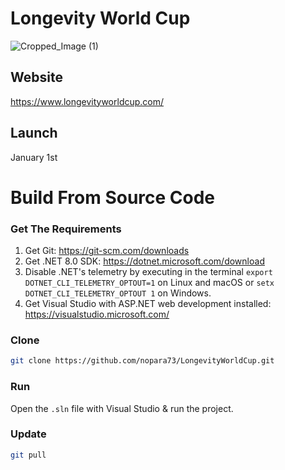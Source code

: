 # Longevity World Cup
![Cropped_Image (1)](https://github.com/user-attachments/assets/6527a770-5be1-4f24-bbe1-f6cabb2b83f0)

## Website

https://www.longevityworldcup.com/

## Launch
January 1st

# Build From Source Code

### Get The Requirements

1. Get Git: https://git-scm.com/downloads
2. Get .NET 8.0 SDK: https://dotnet.microsoft.com/download
3. Disable .NET's telemetry by executing in the terminal `export DOTNET_CLI_TELEMETRY_OPTOUT=1` on Linux and macOS or `setx DOTNET_CLI_TELEMETRY_OPTOUT 1` on Windows.
4. Get Visual Studio with ASP.NET web development installed: https://visualstudio.microsoft.com/

### Clone

```sh
git clone https://github.com/nopara73/LongevityWorldCup.git
```

### Run

Open the `.sln` file with Visual Studio & run the project.

### Update

```sh
git pull
```
